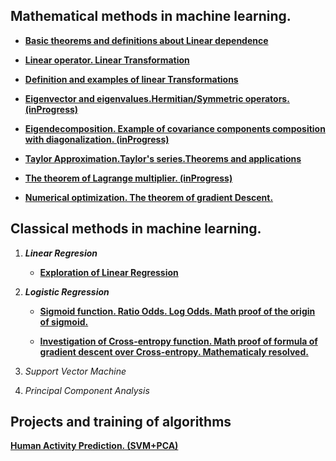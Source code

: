 
 

## Mathematical  methods in machine learning.

* **[Basic theorems and definitions about Linear dependence](https://daodavid93.github.io/Machine-Learning/source/html/Linear-Algebra/THEOREMS%20LINEAR%20DEPENDECY.html)** 

* **[Linear operator. Linear Transformation](https://daodavid93.github.io/Machine-Learning/source/html/Linear-Algebra/Linear%20operator%20and%20linear%20tranformations.html)**

* **[Definition and examples  of linear Transformations](https://daodavid93.github.io/Machine-Learning/source/html/Linear-Algebra/Linear%20Transformation.html)**

 * **[Eigenvector and eigenvalues.Hermitian/Symmetric operators. (inProgress) ](https://daodavid93.github.io/Machine-Learning/source/html/Linear-Algebra/Eigendecomposition%20of%20a%20covariance%20matrix.html)**
 * **[Eigendecomposition. Example of covariance components composition with diagonalization. (inProgress)](https://daodavid93.github.io/Machine-Learning/source/html/Linear-Algebra/Eigendecomposition%20of%20a%20covariance%20matrix.html)** 
 * **[Taylor Approximation.Taylor's series.Theorems and applications](https://daodavid93.github.io/Machine-Learning/source/html/optimazation/Tailor%20approximation.html)**
 * **[The theorem of Lagrange multiplier. (inProgress)](https://daodavid93.github.io/Machine-Learning/source/html/optimazation/Langrange%20mutipliers.html)** 
 * **[Numerical optimization. The theorem of gradient Descent.](https://daodavid93.github.io/Machine-Learning/source/html/Linear-Algebra/gradient%20descent.html)**
 
 

## Classical methods in  machine learning.
 1. ***Linear Regresion***
    * **[Exploration of Linear Regression](https://daodavid93.github.io/Machine-Learning/source/html/ML/LinearRegression.html)**
 
 2. ***Logistic Regression***
    * **[Sigmoid function. Ratio Odds. Log Odds. Math proof of the origin of sigmoid.](https://daodavid93.github.io/Machine-Learning/source/html/ML/logistic-regression/Cross-entropy%20function.Investigation%20and%20gradient%20descent.html)**
    
    * **[Investigation of Cross-entropy function. Math proof of formula of gradient descent over Cross-entropy. Mathеmaticaly resolved.](https://daodavid93.github.io/Machine-Learning/source/html/ML/logistic-regression/Cross-entropy%20function.Investigation%20and%20gradient%20descent.html)**
 3. *Support Vector Machine* 
 4. *Principal Component Analysis*
 
 

 ## Projects and training of algorithms 
  **[Human Activity Prediction. (SVM+PCA)](https://daodavid93.github.io/Machine-Learning/pages/Human-Activity-Project.html)**
 

       
        
